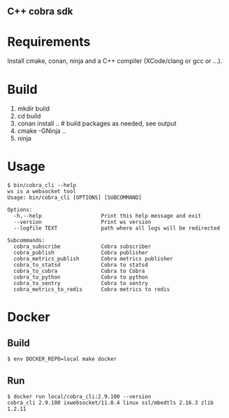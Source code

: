 ## C++ cobra sdk

# Requirements

Install cmake, conan, ninja and a C++ compiler (XCode/clang or gcc or ...).

# Build

1. mkdir build
2. cd build
3. conan install .. # build packages as needed, see output
4. cmake -GNinja ..
5. ninja

# Usage

```
$ bin/cobra_cli --help
ws is a websocket tool
Usage: bin/cobra_cli [OPTIONS] [SUBCOMMAND]

Options:
  -h,--help                   Print this help message and exit
  --version                   Print ws version
  --logfile TEXT              path where all logs will be redirected

Subcommands:
  cobra_subscribe             Cobra subscriber
  cobra_publish               Cobra publisher
  cobra_metrics_publish       Cobra metrics publisher
  cobra_to_statsd             Cobra to statsd
  cobra_to_cobra              Cobra to Cobra
  cobra_to_python             Cobra to python
  cobra_to_sentry             Cobra to sentry
  cobra_metrics_to_redis      Cobra metrics to redis
```

# Docker


## Build

```
$ env DOCKER_REPO=local make docker
```

## Run

```
$ docker run local/cobra_cli:2.9.100 --version
cobra_cli 2.9.100 ixwebsocket/11.0.4 linux ssl/mbedtls 2.16.3 zlib 1.2.11
```
